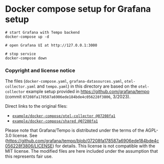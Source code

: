 # Docker compose setup for Grafana setup

```
# start Grafana with Tempo backend
docker-compose up -d

# open Grafana UI at http://127.0.0.1:3000

# stop service
docker-compose down
```


### Copyright and license notice
The files (`docker-compose.yaml`, `grafana-datasources.yaml`, `otel-collector.yaml` and `tempo.yaml`) in this directory are based on the `otel-collector` example setup provided in https://github.com/grafana/tempo (commit `07208fa178587a6906ede184bde4c056228f3806`, 3/2023).

Direct links to the original files:
- [`example/docker-compose/otel-collector @07208fa1`](https://github.com/grafana/tempo/tree/07208fa178587a6906ede184bde4c056228f3806/example/docker-compose/otel-collector)
- [`example/docker-compose/shared @07208fa1`](https://github.com/grafana/tempo/tree/07208fa178587a6906ede184bde4c056228f3806/example/docker-compose/shared)

Please note that Grafana/Tempo is distributed under the terms of the AGPL-3.0 license. See (https://github.com/grafana/tempo/blob/07208fa178587a6906ede184bde4c056228f3806/LICENSE) for details.
This license is not compatible with the MIT license.
The modified files are here included under the assumption that this represents fair use.
